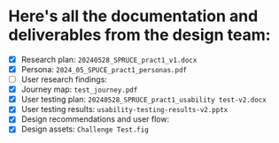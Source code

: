 # Here's all the documentation and deliverables from the design team:

- [X] Research plan: `20240528_SPRUCE_pract1_v1.docx`
- [X] Persona: `2024_05_SPUCE_pract1_personas.pdf`
- [ ] User research findings: 
- [X] Journey map: `test_journey.pdf`
- [X] User testing plan: `20240528_SPRUCE_pract1_usability test-v2.docx`
- [X] User testing results: `usability-testing-results-v2.pptx`
- [X] Design recommendations and user flow: 
- [X] Design assets: `Challenge Test.fig`

